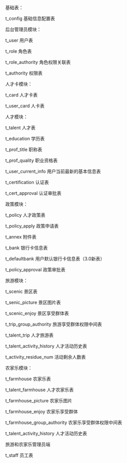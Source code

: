 

基础表：

t_config 基础信息配置表

 

后台管理员模块：

t_user 用户表

t_role 角色表

t_role_authority 角色权限关联表

t_authority 权限表

 

人才卡模块：

t_card 人才卡表

t_user_card 人卡表

 

人才模块：

t_talent 人才表

t_education 学历表

t_prof_title 职称表

t_prof_quality 职业资格表

t_user_current_info 用户当前最新的基本信息表

t_certification 认证表

t_cert_approval 认证审批表

 

 

政策模块：

t_policy 人才政策表

t_policy_apply 政策申请表

t_annex 附件表

t_bank 银行卡信息表

t_defaultbank 用户默认银行卡信息表（3.0新表）

t_policy_approval 政策审批表

 

 

旅游模块：

t_scenic 景区表

t_senic_picture 景区图片表

t_scenic_enjoy 景区享受群体表

t_trip_group_authority 旅游享受群体权限中间表

t_talent_trip 人才旅游表

t_talent_activity_history 人才活动历史表

t_activity_residue_num 活动剩余人数表

 

农家乐模块：

t_farmhouse 农家乐表

t_talent_farmhouse 人才农家乐表

t_farmhouse_picture 农家乐图片

t_farmhouse_enjoy 农家乐享受群体

t_farmhouse_group_authority 农家乐享受群体权限中间表

t_talent_activity_history 人才活动历史表

 

旅游和农家乐管理员端

t_staff 员工表

